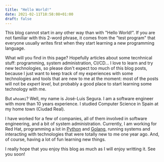 ```yaml
---
title: "Hello World!"
date: 2021-02-11T18:58:08+01:00
draft: false
---
```


This blog cannot start in any other way than with "Hello World!". If you are not familiar
with this 2-word phrase, it comes from the "test program" that everyone
usually writes first when they start learning a new programming language.

What will you find in this page? Hopefully articles about some tecnhnical
stuff: programming, system administration, CI/CD… I love to learn and try new
technologies, so please don't expect too much of this blog posts, because I
just want to keep track of my experiences with some technologies and
tools that are new to me at the moment: most of the posts will not be _expert
level_, but probably a good place to start learning some technology with me.

But `whoami`? Well, my name is José-Luis Segura. I am a software engineer
with more than 10 years experience. I studied Computer Science in Spain at my
home town (Ciudad Real).

I have worked for a few of companies, all of them involved in software engineering,
and a bit of system administration. Currently, I am working for Red Hat,
programming a lot in [Python](https://www.python.org) and
[Golang](https://golang.org/), running systems and interacting with
technologies that were totally new to me one year ago. And, of course, having a
lot of fun learning new things.

I really hope that you enjoy this blog as much as I will enjoy writting it. See
you soon!
